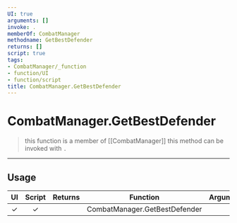 ```yaml
---
UI: true
arguments: []
invoke: .
memberOf: CombatManager
methodname: GetBestDefender
returns: []
script: true
tags:
- CombatManager/_function
- function/UI
- function/script
title: CombatManager.GetBestDefender
---
```

# CombatManager.GetBestDefender
> this function is a member of [[CombatManager]]
> this method can be invoked with `.`
-----
## Usage
|  UI | Script | Returns | Function | Arguments |
|:---:|:------:|-------:|:--------:|:---------|
|✓|✓||CombatManager.GetBestDefender||
